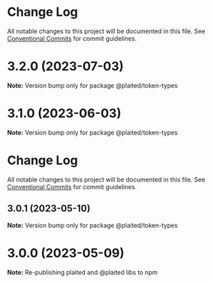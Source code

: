 # Change Log

All notable changes to this project will be documented in this file.
See [Conventional Commits](https://conventionalcommits.org) for commit guidelines.

# 3.2.0 (2023-07-03)

**Note:** Version bump only for package @plaited/token-types

# 3.1.0 (2023-06-03)

**Note:** Version bump only for package @plaited/token-types

# Change Log

All notable changes to this project will be documented in this file. See
[Conventional Commits](https://conventionalcommits.org) for commit guidelines.

## 3.0.1 (2023-05-10)

**Note:** Version bump only for package @plaited/token-types

# 3.0.0 (2023-05-09)

**Note:** Re-publishing plaited and @plaited libs to npm
